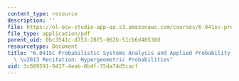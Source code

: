 ```yaml
---
content_type: resource
description: ''
file: https://ol-ocw-studio-app-qa.s3.amazonaws.com/courses/6-041sc-probabilistic-systems-analysis-and-applied-probability-fall-2013/3c60959194374eab8b4f75da74d5cacf_MIT6_041SCF13_Edit2_Take2_No13_Ch1_HypergeometicProbabilities.pdf
file_type: application/pdf
parent_uid: 0bc3541c-d753-28f5-062b-51cb6d40538d
resourcetype: Document
title: "6.041SC Probabilistic Systems Analysis and Applied Probability, Fall 2013Transcript\
  \ \u2013 Recitation: Hypergeometric Probabilities"
uid: 3c609591-9437-4eab-8b4f-75da74d5cacf
---
```

